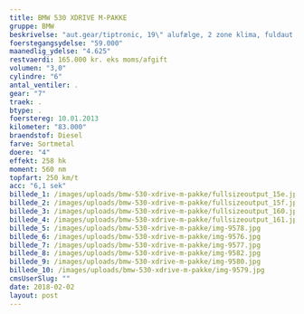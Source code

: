 ```yaml
---
title: BMW 530 XDRIVE M-PAKKE
gruppe: BMW
beskrivelse: "aut.gear/tiptronic, 19\" alufælge, 2 zone klima, fuldaut. klima, ratgearskifte, parkeringssensor, fjernb. c.lås, fartpilot, kørecomputer, infocenter, varme i forrude, startspærre, auto. nedbl. bakspejl, udv. temp. måler, regnsensor, sædevarme, el indst. forsæder, el-soltag, 4x el-ruder, el-spejle, nøglefri betjening, bakkamera, adaptiv fartpilot, automatisk start/stop, dæktryksmåler, adaptiv undervogn, radio med cd-boks, navigation, multifunktionsrat, bluetooth, headup display, armlæn, isofix, kopholder, læderindtræk, læderrat, tågelygter, xenonlys, lygtevasker, led forlygter, kurvelys, fjernlysassistent, automatisk lys, airbag, esp, afhentning, service ok, diesel partikel filter\n\nBILEN HAR ALT I UDSTYR OG STÅR HYSTERISK VELHOLDT.\n\n ERHVERVSLEASING:\n Førstegangsydelse: 48.000 kr. eks. moms\n Månedlig ydelse: 3.700 kr. eks. Moms\n Restværdi: 165.000 kr. eks. moms/afgift\n\n PRIVATLEASING\n Førstegangsydelse: 59.000 kr. inkl. moms\n Månedlig ydelse: 4.625 kr. inkl. moms\n Restværdi: 165.000 kr. eks. moms/afgift\n ______________________________________________\n Forsikring Tilbydes\n Fra 500 kr./mdr. ned til 18 år.\n Løbetid: 12 måneder med mulighed for forlængelse.\n______________________________________________\nI øvrigt\n* Vi tilbyder fri kilometer i hele leasingperioden.\n* Cap Approved Garantiforsikring i hele leasingperioden. (valgfri) * Vi tilbyder kaskoforsikring på alle vores biler\n* Privat, sæson, split og erhverv – vi har det hele.\n* Du vælger selv perioden: 6, 12, 24 eller 36 måneder.\n* Vi opbevarer også gerne din bil over vinteren\n* Har vi ikke bilen på lager, dedikere vi os til at finde\nden helt rigtige og står for importen. ______________________________________________"
foerstegangsydelse: "59.000"
maanedlig_ydelse: "4.625"
restvaerdi: 165.000 kr. eks moms/afgift
volumen: "3,0"
cylindre: "6"
antal_ventiler: .
gear: "7"
traek: .
btype: .
foerstereg: 10.01.2013
kilometer: "83.000"
braendstof: Diesel
farve: Sortmetal
doere: "4"
effekt: 258 hk
moment: 560 nm
topfart: 250 km/t
acc: "6,1 sek"
billede_1: /images/uploads/bmw-530-xdrive-m-pakke/fullsizeoutput_15e.jpeg
billede_2: /images/uploads/bmw-530-xdrive-m-pakke/fullsizeoutput_15f.jpeg
billede_3: /images/uploads/bmw-530-xdrive-m-pakke/fullsizeoutput_160.jpeg
billede_4: /images/uploads/bmw-530-xdrive-m-pakke/fullsizeoutput_161.jpeg
billede_5: /images/uploads/bmw-530-xdrive-m-pakke/img-9578.jpg
billede_6: /images/uploads/bmw-530-xdrive-m-pakke/img-9576.jpg
billede_7: /images/uploads/bmw-530-xdrive-m-pakke/img-9577.jpg
billede_8: /images/uploads/bmw-530-xdrive-m-pakke/img-9582.jpg
billede_9: /images/uploads/bmw-530-xdrive-m-pakke/img-9580.jpg
billede_10: /images/uploads/bmw-530-xdrive-m-pakke/img-9579.jpg
cmsUserSlug: ""
date: 2018-02-02 
layout: post
---
```


